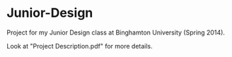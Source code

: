 Junior-Design
=============

Project for my Junior Design class at Binghamton University (Spring 2014).

Look at "Project Description.pdf" for more details.
